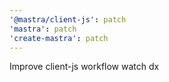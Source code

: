 ```yaml
---
'@mastra/client-js': patch
'mastra': patch
'create-mastra': patch
---
```


Improve client-js workflow watch dx
